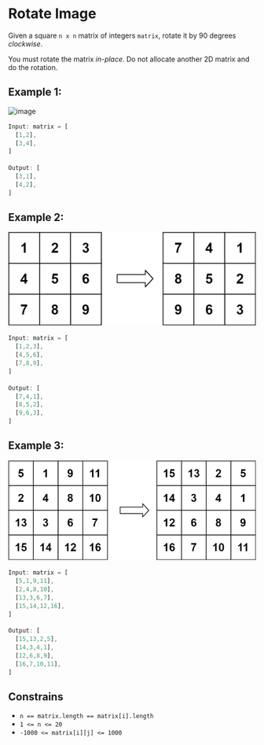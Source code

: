 # Rotate Image

Given a square `n x n` matrix of integers `matrix`, rotate it by 90 degrees *clockwise*.

You must rotate the matrix *in-place*. Do not allocate another 2D matrix and do the rotation.

## Example 1:

![image](mat1.avif)

```ts
Input: matrix = [
  [1,2],
  [3,4],
]

Output: [
  [3,1],
  [4,2],
]
```

## Example 2:

![image](mat2.jpg)

```ts
Input: matrix = [
  [1,2,3],
  [4,5,6],
  [7,8,9],
]

Output: [
  [7,4,1],
  [8,5,2],
  [9,6,3],
]
```

## Example 3:

  ![image](mat3.jpg)

```ts
Input: matrix = [
  [5,1,9,11],
  [2,4,8,10],
  [13,3,6,7],
  [15,14,12,16],
]

Output: [
  [15,13,2,5],
  [14,3,4,1],
  [12,6,8,9],
  [16,7,10,11],
]
```

## Constrains

- `n == matrix.length == matrix[i].length`
- `1 <= n <= 20`
- `-1000 <= matrix[i][j] <= 1000`

